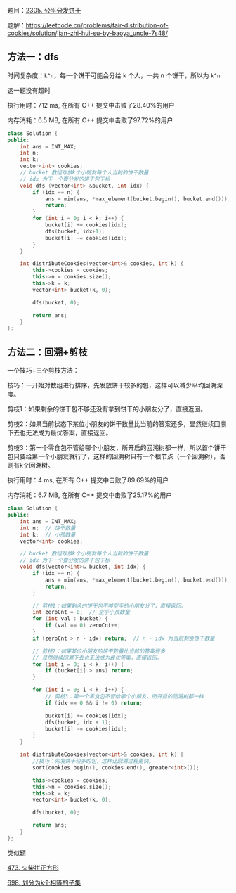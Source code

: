 题目：[2305. 公平分发饼干](https://leetcode.cn/problems/fair-distribution-of-cookies/)

题解：https://leetcode.cn/problems/fair-distribution-of-cookies/solution/jian-zhi-hui-su-by-baoya_uncle-7s48/

## 方法一：dfs

时间复杂度：`k^n`，每一个饼干可能会分给 k 个人，一共 n 个饼干，所以为 `k^n`

这一题没有超时

执行用时：712 ms, 在所有 C++ 提交中击败了28.40%的用户

内存消耗：6.5 MB, 在所有 C++ 提交中击败了97.72%的用户

```c++
class Solution {
public:
    int ans = INT_MAX;
    int n;
    int k;
    vector<int> cookies;
    // bucket 数组存放k个小朋友每个人当前的饼干数量
    // idx 为下一个要分发的饼干包下标
    void dfs (vector<int> &bucket, int idx) {
        if (idx == n) {
            ans = min(ans, *max_element(bucket.begin(), bucket.end()));
            return;
        }
        for (int i = 0; i < k; i++) {
            bucket[i] += cookies[idx];
            dfs(bucket, idx+1);
            bucket[i] -= cookies[idx];
        }
    }

    int distributeCookies(vector<int>& cookies, int k) {
        this->cookies = cookies;
        this->n = cookies.size();
        this->k = k;
        vector<int> bucket(k, 0);

        dfs(bucket, 0);

        return ans;
    }
};
```

## 方法二：回溯+剪枝

一个技巧+三个剪枝方法：

技巧：一开始对数组进行排序，先发放饼干较多的包，这样可以减少平均回溯深度。

剪枝1：如果剩余的饼干包不够还没有拿到饼干的小朋友分了，直接返回。

剪枝2：如果当前状态下某位小朋友的饼干数量比当前的答案还多，显然继续回溯下去也无法成为最优答案，直接返回。

剪枝3：第一个零食包不管给哪个小朋友，所开启的回溯树都一样，所以首个饼干包只要给第一个小朋友就行了，这样的回溯树只有一个根节点（一个回溯树），否则有k个回溯树。

执行用时：4 ms, 在所有 C++ 提交中击败了89.69%的用户

内存消耗：6.7 MB, 在所有 C++ 提交中击败了25.17%的用户

```c++
class Solution {
public:
    int ans = INT_MAX;
    int n;  // 饼干数量
    int k;  // 小孩数量
    vector<int> cookies;

    // bucket 数组存放k个小朋友每个人当前的饼干数量
    // idx 为下一个要分发的饼干包下标
    void dfs(vector<int>& bucket, int idx) {
        if (idx == n) {
            ans = min(ans, *max_element(bucket.begin(), bucket.end()));
            return;
        }

        // 剪枝1：如果剩余的饼干包不够空手的小朋友分了，直接返回。
        int zeroCnt = 0;  // 空手小孩数量
        for (int val : bucket) {
            if (val == 0) zeroCnt++;
        }
        if (zeroCnt > n - idx) return;  // n - idx 为当前剩余饼干数量

        // 剪枝2：如果某位小朋友的饼干数量比当前的答案还多
        // 显然继续回溯下去也无法成为最优答案，直接返回。
        for (int i = 0; i < k; i++) {
            if (bucket[i] > ans) return;
        }

        for (int i = 0; i < k; i++) {
            // 剪枝3：第一个零食包不管给哪个小朋友，所开启的回溯树都一样
            if (idx == 0 && i != 0) return;

            bucket[i] += cookies[idx];
            dfs(bucket, idx + 1);
            bucket[i] -= cookies[idx];
        }
    }

    int distributeCookies(vector<int>& cookies, int k) {
        //技巧：先发饼干较多的包，这样让回溯过程更快。
        sort(cookies.begin(), cookies.end(), greater<int>());

        this->cookies = cookies;
        this->n = cookies.size();
        this->k = k;
        vector<int> bucket(k, 0);

        dfs(bucket, 0);

        return ans;
    }
};
```



类似题

[473. 火柴拼正方形](https://leetcode.cn/problems/matchsticks-to-square/)

[698. 划分为k个相等的子集](https://leetcode.cn/problems/partition-to-k-equal-sum-subsets/)